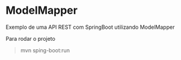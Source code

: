 # ModelMapper
Exemplo de uma API REST com SpringBoot utilizando ModelMapper

Para rodar o projeto
> mvn sping-boot:run
